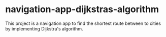# navigation-app-dijkstras-algorithm
This project is a navigation app to find the shortest route between to cities by implementing Dijkstra's algorithm.
